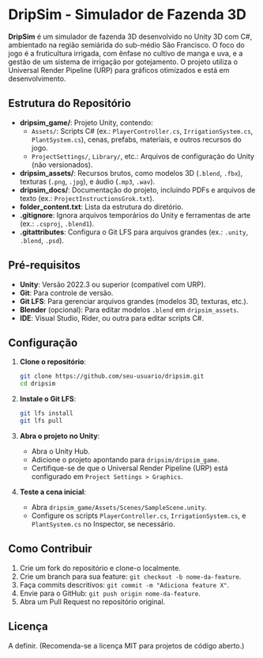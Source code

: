 # DripSim - Simulador de Fazenda 3D

**DripSim** é um simulador de fazenda 3D desenvolvido no Unity 3D com C#, ambientado na região semiárida do sub-médio São Francisco. O foco do jogo é a fruticultura irrigada, com ênfase no cultivo de manga e uva, e a gestão de um sistema de irrigação por gotejamento. O projeto utiliza o Universal Render Pipeline (URP) para gráficos otimizados e está em desenvolvimento.

## Estrutura do Repositório

- **dripsim_game/**: Projeto Unity, contendo:
  - `Assets/`: Scripts C# (ex.: `PlayerController.cs`, `IrrigationSystem.cs`, `PlantSystem.cs`), cenas, prefabs, materiais, e outros recursos do jogo.
  - `ProjectSettings/`, `Library/`, etc.: Arquivos de configuração do Unity (não versionados).
- **dripsim_assets/**: Recursos brutos, como modelos 3D (`.blend`, `.fbx`), texturas (`.png`, `.jpg`), e áudio (`.mp3`, `.wav`).
- **dripsim_docs/**: Documentação do projeto, incluindo PDFs e arquivos de texto (ex.: `ProjectInstructionsGrok.txt`).
- **folder_content.txt**: Lista da estrutura do diretório.
- **.gitignore**: Ignora arquivos temporários do Unity e ferramentas de arte (ex.: `.csproj`, `.blend1`).
- **.gitattributes**: Configura o Git LFS para arquivos grandes (ex.: `.unity`, `.blend`, `.psd`).

## Pré-requisitos

- **Unity**: Versão 2022.3 ou superior (compatível com URP).
- **Git**: Para controle de versão.
- **Git LFS**: Para gerenciar arquivos grandes (modelos 3D, texturas, etc.).
- **Blender** (opcional): Para editar modelos `.blend` em `dripsim_assets`.
- **IDE**: Visual Studio, Rider, ou outra para editar scripts C#.

## Configuração

1. **Clone o repositório**:
   ```bash
   git clone https://github.com/seu-usuario/dripsim.git
   cd dripsim
   ```

2. **Instale o Git LFS**:
   ```bash
   git lfs install
   git lfs pull
   ```

3. **Abra o projeto no Unity**:
   - Abra o Unity Hub.
   - Adicione o projeto apontando para `dripsim/dripsim_game`.
   - Certifique-se de que o Universal Render Pipeline (URP) está configurado em `Project Settings > Graphics`.

4. **Teste a cena inicial**:
   - Abra `dripsim_game/Assets/Scenes/SampleScene.unity`.
   - Configure os scripts `PlayerController.cs`, `IrrigationSystem.cs`, e `PlantSystem.cs` no Inspector, se necessário.

## Como Contribuir

1. Crie um fork do repositório e clone-o localmente.
2. Crie um branch para sua feature: `git checkout -b nome-da-feature`.
3. Faça commits descritivos: `git commit -m "Adiciona feature X"`.
4. Envie para o GitHub: `git push origin nome-da-feature`.
5. Abra um Pull Request no repositório original.

## Licença

A definir. (Recomenda-se a licença MIT para projetos de código aberto.)